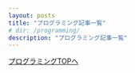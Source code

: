 ```yaml
---
layout: posts
title: "プログラミング記事一覧"
# dir: /programming/
description: "プログラミング記事一覧"
---
```

[プログラミングTOPへ](/programming/)
